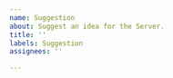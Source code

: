 ```yaml
---
name: Suggestion
about: Suggest an idea for the Server.
title: ''
labels: Suggestion
assignees: ''

---
```



